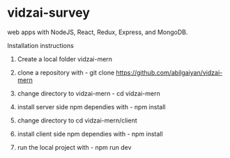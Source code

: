 # vidzai-survey
web apps with NodeJS, React, Redux, Express, and MongoDB. 


Installation instructions

1) Create a local folder  vidzai-mern

2) clone a repository with -  git clone https://github.com/abilgaiyan/vidzai-mern

3) change directory to vidzai-mern - cd vidzai-mern

4) install server side npm dependies with - npm install

5) change directory to cd vidzai-mern/client 

6) install client side npm dependies with - npm install

7) run the local project with - npm run dev


